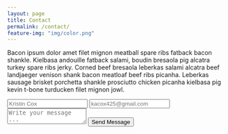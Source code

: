 ```yaml
---
layout: page
title: Contact
permalink: /contact/
feature-img: "img/color.png"
---
```


Bacon ipsum dolor amet filet mignon meatball spare ribs fatback bacon shankle. Kielbasa andouille fatback salami, boudin bresaola pig alcatra turkey spare ribs jerky. Corned beef bresaola leberkas salami alcatra beef landjaeger venison shank bacon meatloaf beef ribs picanha. Leberkas sausage brisket porchetta shankle prosciutto chicken picanha kielbasa pig kevin t-bone turducken filet mignon jowl.

<form action="https://getsimpleform.com/messages?form_api_token=" method="post">
  <!-- the redirect_to is optional, the form will redirect to the referrer on submission -->
  <input type='hidden' name='redirect_to' value='http://kroehl.github.io/thank-you/' />
  <input type='text' name='name' placeholder='Kristin Cox' />
  <input type='email' name='email' placeholder='kacox425@gmail.com' />
  <textarea name='message' placeholder='Write your message ...'></textarea>
  <input type='submit' value='Send Message' />
</form>

